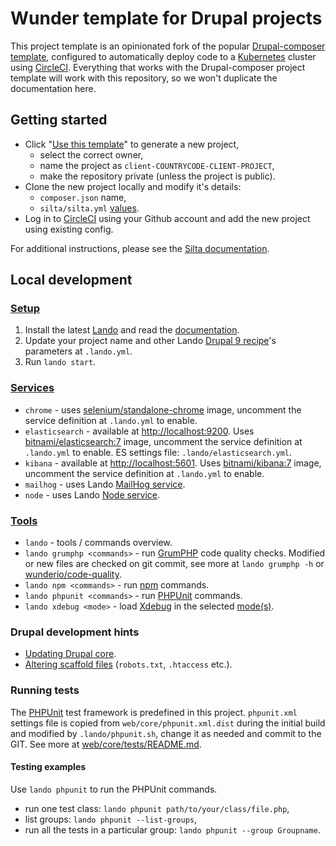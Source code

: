 # Wunder template for Drupal projects

This project template is an opinionated fork of the popular [Drupal-composer template](https://github.com/drupal-composer/drupal-project), configured to automatically deploy code to a [Kubernetes](https://kubernetes.io/) cluster using [CircleCI](https://circleci.com/). Everything that works with the Drupal-composer project template will work with this repository, so we won't duplicate the documentation here.

## Getting started

- Click "[Use this template](https://github.com/wunderio/drupal-project/generate)" to generate a new project,
  - select the correct owner,
  - name the project as `client-COUNTRYCODE-CLIENT-PROJECT`,
  - make the repository private (unless the project is public).
- Clone the new project locally and modify it's details:
  - `composer.json` name,
  - `silta/silta.yml` [values](https://github.com/wunderio/charts/blob/master/drupal/values.yaml).
- Log in to [CircleCI](https://app.circleci.com/) using your Github account and add the new project using existing config.

For additional instructions, please see the [Silta documentation](https://github.com/wunderio/silta).

## Local development

### [Setup](https://docs.lando.dev/basics/installation.html)

1. Install the latest [Lando](https://github.com/lando/lando/releases) and read the [documentation](https://docs.lando.dev/).
2. Update your project name and other Lando [Drupal 9 recipe](https://docs.lando.dev/config/drupal9.html)'s parameters at `.lando.yml`.
3. Run `lando start`.

### [Services](https://docs.lando.dev/config/services.html)

- `chrome` - uses [selenium/standalone-chrome](https://hub.docker.com/r/selenium/standalone-chrome/) image, uncomment the service definition at `.lando.yml` to enable.
- `elasticsearch` - available at <http://localhost:9200>. Uses [bitnami/elasticsearch:7](https://github.com/bitnami/bitnami-docker-elasticsearch) image, uncomment the service definition at `.lando.yml` to enable. ES settings file: `.lando/elasticsearch.yml`.
- `kibana`  - available at <http://localhost:5601>. Uses [bitnami/kibana:7](https://github.com/bitnami/bitnami-docker-kibana) image, uncomment the service definition at `.lando.yml` to enable.
- `mailhog` - uses Lando [MailHog service](https://docs.lando.dev/config/mailhog.html).
- `node` - uses Lando [Node service](https://docs.lando.dev/config/node.html).

### [Tools](https://docs.lando.dev/config/tooling.html)

- `lando` - tools / commands overview.
- `lando grumphp <commands>` - run [GrumPHP](https://github.com/phpro/grumphp) code quality checks. Modified or new files are checked on git commit, see more at `lando grumphp -h` or [wunderio/code-quality](https://github.com/wunderio/code-quality).
- `lando npm <commands>` - run [npm](https://www.npmjs.com/) commands.
- `lando phpunit <commands>` - run [PHPUnit](https://phpunit.de/) commands.
- `lando xdebug <mode>` - load [Xdebug](https://xdebug.org/) in the selected [mode(s)](https://xdebug.org/docs/all_settings#mode).

### Drupal development hints

- [Updating Drupal core](https://www.drupal.org/docs/8/update/update-core-via-composer).
- [Altering scaffold files](https://www.drupal.org/docs/develop/using-composer/using-drupals-composer-scaffold#toc_4) (`robots.txt`, `.htaccess` etc.).

### Running tests

The [PHPUnit](https://phpunit.de/) test framework is predefined in this project. `phpunit.xml` settings file is copied from `web/core/phpunit.xml.dist` during the initial build and modified by `.lando/phpunit.sh`, change it as needed and commit to the GIT. See more at [web/core/tests/README.md](web/core/tests/README.md).

#### Testing examples

Use `lando phpunit` to run the PHPUnit commands.

- run one test class: `lando phpunit path/to/your/class/file.php`,
- list groups: `lando phpunit --list-groups`,
- run all the tests in a particular group: `lando phpunit --group Groupname`.
